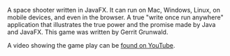 A space shooter written in JavaFX. It can run on Mac, Windows, Linux, on mobile devices, and even in 
the browser. A true "write once run anywhere" application that illustrates the true power and the
promise made by Java and JavaFX. This game was written by Gerrit Grunwald.

A video showing the game play can be [found on YouTube](https://www.youtube.com/watch?v=Kc0lv3R5VG0).
